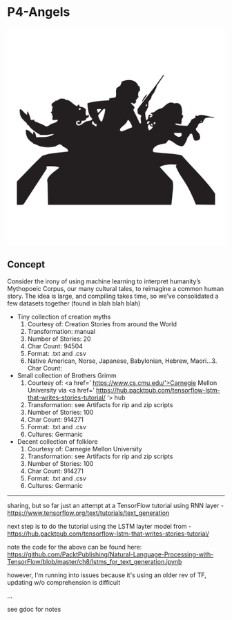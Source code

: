# P4-Angels
<img src="Resources/Images/angels.png" alt="angels" width="666"/>

## Concept
Consider the irony of using machine learning to interpret humanity’s Mythopoeic Corpus, our many cultural tales, to reimagine a common human story. The idea is large, and compiling takes time, so we’ve consolidated a few datasets together
 (found in blah blah blah) 
*  Tiny collection of creation myths
	1. Courtesy of: <href>Creation Stories from around the World
	2. Transformation: manual
	3. Number of Stories: 20
	4. Char Count: 94504 
	5. Format: .txt and .csv
	6. Native American, Norse, Japanese, Babylonian, Hebrew, Maori…3. Char Count: 
*  Small collection of Brothers Grimm
	1. Courtesy of: <a href=’ https://www.cs.cmu.edu/’>Carnegie Mellon University</a> via <a href=’ https://hub.packtpub.com/tensorflow-lstm-that-writes-stories-tutorial/ ‘> <Packt>hub</a>
	2. Transformation: see Artifacts for rip and zip scripts
	3. Number of Stories: 100
	4. Char Count: 914271
	5. Format: .txt and .csv
	6. Cultures: Germanic
*  Decent collection of folklore
	1. Courtesy of: <href>Carnegie Mellon University 
	2. Transformation: see Artifacts for rip and zip scripts
	3. Number of Stories: 100
	4. Char Count: 914271
	5. Format: .txt and .csv
	6. Cultures: Germanic






---
sharing, but so far just an attempt at a TensorFlow tutorial using RNN layer - https://www.tensorflow.org/text/tutorials/text_generation

next step is to do the tutorial using the LSTM layter model from <packt> - https://hub.packtpub.com/tensorflow-lstm-that-writes-stories-tutorial/

note the code for the above can be found here: https://github.com/PacktPublishing/Natural-Language-Processing-with-TensorFlow/blob/master/ch8/lstms_for_text_generation.ipynb

however, I'm running into issues because it's using an older rev of TF, updating w/o comprehension is difficult

...

see gdoc for notes
